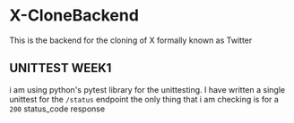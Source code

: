 # X-CloneBackend
This is the backend for the cloning of X formally known as Twitter
## UNITTEST WEEK1
i am using python's pytest library for the unittesting.
I have written a single unittest for the `/status` endpoint
the only thing that i am checking is for a `200` status_code response



